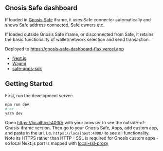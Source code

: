 ## Gnosis Safe dashboard

If loaded in [Gnosis Safe](https://gnosis-safe.io) iframe, it uses Safe connector automatically and shows Safe address connected, Safe owners etc.

If loaded outside Gnosis Safe iframe, or disconnected from Safe, it retains the basic functionality of wallet/network selection and send transaction.

Deployed to https://gnosis-safe-dashboard-flax.vercel.app

- [Next.js](https://nextjs.org/)
- [Wagmi](https://wagmi.sh/)
- [safe-apps-sdk](https://github.com/safe-global/safe-apps-sdk)

## Getting Started

First, run the development server:

```bash
npm run dev
# or
yarn dev
```

Open [https://localhost:4000/](https://localhost:4000/) with your browser to see the outside-of-Gnosis-iframe version. Then go to your Gnosis Safe, Apps, add custom app, and paste in the url, i.e. `https://localhost:4000/` to see all functionality. Note its HTTPS rather than HTTP - SSL is required for Gnosis custom apps - so local Next.js port is mapped with [local-ssl-proxy](https://github.com/cameronhunter/local-ssl-proxy)